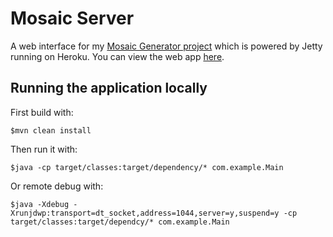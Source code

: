 # Mosaic Server

A web interface for my [Mosaic Generator project][] which is powered by Jetty running on Heroku. You can view the web app [here][].

## Running the application locally

First build with:

    $mvn clean install

Then run it with:

    $java -cp target/classes:target/dependency/* com.example.Main

Or remote debug with:

    $java -Xdebug -Xrunjdwp:transport=dt_socket,address=1044,server=y,suspend=y -cp target/classes:target/dependcy/* com.example.Main

[Mosaic Generator project]: https://github.com/alexroussos/Mosaic
[here]: http://mosaic-server.herokuapp.com/
